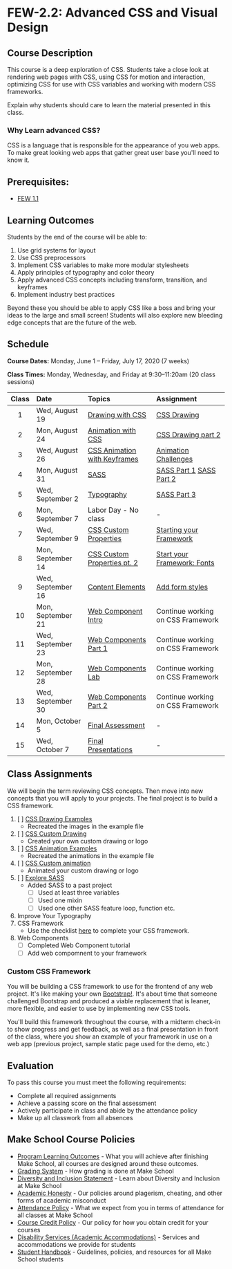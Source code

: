# FEW-2.2: Advanced CSS and Visual Design

## Course Description

This course is a deep exploration of CSS. Students take a close look at rendering web pages with CSS, using CSS for motion and interaction, optimizing CSS for use with CSS variables and working with modern CSS frameworks.

Explain why students should care to learn the material presented in this class.

### Why Learn advanced CSS? 

CSS is a language that is responsible for the appearance of you web apps. To make great looking web apps that gather great user base you'll need to know it. 

## Prerequisites:  

- [FEW 1.1](https://github.com/Make-School-Courses/FEW-1.1-Web-Foundations)

## Learning Outcomes

Students by the end of the course will be able to:

1. Use grid systems for layout
1. Use CSS preprocessors
1. Implement CSS variables to make more modular stylesheets
1. Apply principles of typography and color theory
1. Apply advanced CSS concepts including transform, transition, and keyframes
1. Implement industry best practices

Beyond these you should be able to apply CSS like a boss and bring your ideas to the large and small screen! Students will also explore new bleeding edge concepts that are the future of the web. 

## Schedule

**Course Dates:** Monday, June 1 – Friday, July 17, 2020 (7 weeks)

**Class Times:** Monday, Wednesday, and Friday at 9:30–11:20am (20 class sessions)

| Class  |  Date | Topics | Assignment |
|:------:|:------|:-------|:-----------|
|  1 | Wed, August 19 | [Drawing with CSS](lessons/lesson-01.md) | [CSS Drawing](./Assignments/assignment-01.md) |
|  2 | Mon, August 24 | [Animation with CSS](lessons/lesson-02.md) | [CSS Drawing part 2](./Assignments/assignment-02-css-drawing.md) |
|  3 | Wed, August 26 | [CSS Animation with Keyframes](lessons/lesson-02.md) | [Animation Challenges](./Assignments/assignment-03-Animation.md) |
|  4 | Mon, August 31 | [SASS](lessons/lesson-03.md) | [SASS Part 1](./Assignments/assignment-06-SASS-part-1.md) [SASS Part 2](./Assignments/assignment-06-SASS-part-2.md) |
|  5 | Wed, September 2 | [Typography](lessons/lesson-04.md) | [SASS Part 3](./Assignments/assignment-06-SASS-part-3.md) |
|  6 | Mon, September 7 | Labor Day - No class | - |s
|  7 | Wed, September 9 | [CSS Custom Properties](lessons/lesson-05.md) | [Starting your Framework](./Assignments/assignment-07-framework.md) |
|  8 | Mon, September 14 | [CSS Custom Properties pt. 2](lessons/lesson-06.md) | [Start your Framework: Fonts](./Assignments/assignment-06-framework-fonts.md) |
|  9 | Wed, September 16 | [Content Elements](lessons/lesson-07.md) | [Add form styles](./Assignments/assignment-09-controls.md) |
| 10 | Mon, September 21 | [Web Component Intro](lessons/lesson-08.md) | Continue working on CSS Framework |
| 11 | Wed, September 23 | [Web Components Part 1](lessons/lesson-09.md) | Continue working on CSS Framework |
| 12 | Mon, September 28 | [Web Components Lab](lessons/lesson-10.md) | Continue working on CSS Framework |
| 13 | Wed, September 30 | [Web Components Part 2](lessons/lesson-11.md) | Continue working on CSS Framework |
| 14 | Mon, October 5 | [Final Assessment](lessons/lesson-12.md) | - |
| 15 | Wed, October 7 | [Final Presentations](lessons/lesson-13.md) | - |

## Class Assignments

We will begin the term reviewing CSS concepts. Then move into new concepts that you will apply to your projects. The final project is to build a CSS framework. 

1. [ ] [CSS Drawing Examples](Assignments/assignment-01.md)
    - Recreated the images in the example file
1. [ ] [CSS Custom Drawing](Assignments/assignment-02.ms)
    - Created your own custom drawing or logo
1. [ ] [CSS Animation Examples](Assignments/assignment-03.md)
    - Recreated the animations in the example file
1. [ ] [CSS Custom animation](Assignments/assignment-04.md)
    - Animated your custom drawing or logo
1. [ ] [Explore SASS](Assignments/assignment-06-SASS.md)
    - Added SASS to a past project 
        - [ ] Used at least three variables 
        - [ ] Used one mixin
        - [ ] Used one other SASS feature loop, function etc. 
1. Improve Your Typography
1. CSS Framework
    - Use the checklist [here](Assignments/project-css-framework.md) to complete your CSS framework.
1. Web Components 
    - [ ] Completed Web Component tutorial
    - [ ] Add web compomnent to your framework

### Custom CSS Framework

You will be building a CSS framework to use for the frontend of any web project. It's like making your own [Bootstrap!](https://getbootstrap.com/). It's about time that someone challenged Bootstrap and produced a viable replacement that is leaner, more flexible, and easier to use by implementing new CSS tools. 

You'll build this framework throughout the course, with a midterm check-in to show progress and get feedback, as well as a final presentation in front of the class, where you show an example of your framework in use on a web app (previous project, sample static page used for the demo, etc.)

## Evaluation

To pass this course you must meet the following requirements:

- Complete all required assignments 
- Achieve a passing score on the final assessment
- Actively participate in class and abide by the attendance policy
- Make up all classwork from all absences

## Make School Course Policies

- [Program Learning Outcomes](https://make.sc/program-learning-outcomes) - What you will achieve after finishing Make School, all courses are designed around these outcomes.
- [Grading System](https://make.sc/grading-system) - How grading is done at Make School
- [Diversity and Inclusion Statement](https://make.sc/diversity-and-inclusion-statement) - Learn about Diversity and Inclusion at Make School
- [Academic Honesty](https://make.sc/academic-honesty-policy) - Our policies around plagerism, cheating, and other forms of academic misconduct 
- [Attendance Policy](https://make.sc/attendance-policy) - What we expect from you in terms of attendance for all classes at Make School
- [Course Credit Policy](https://make.sc/course-credit-policy) - Our policy for how you obtain credit for your courses
- [Disability Services (Academic Accommodations)](https://make.sc/disability-services) - Services and accommodations we provide for students
- [Student Handbook](https://make.sc/student-handbook) - Guidelines, policies, and resources for all Make School students
